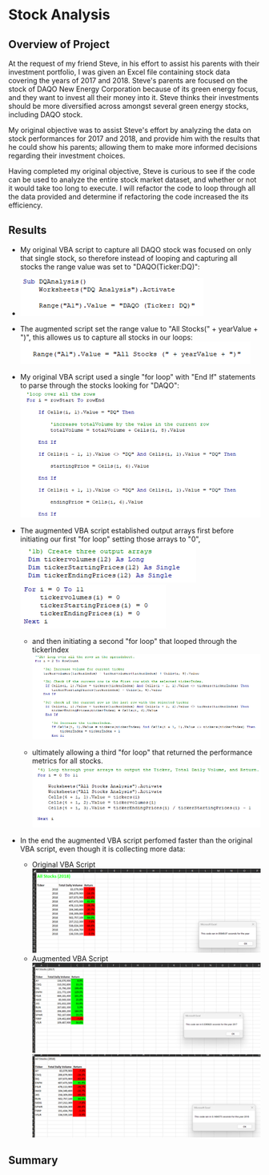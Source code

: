 # Stock Analysis
## Overview of Project
At the request of my friend Steve, in his effort to assist his parents with their investment portfolio, I was given an Excel file containing stock data covering the years of 2017 and 2018. Steve's parents are focused on the stock of DAQO New Energy Corporation because of its green energy focus, and they want to invest all their money into it. Steve thinks their investments should be more diversified across amongst several green energy stocks, including DAQO stock.

My original objective was to assist Steve's effort by analyzing the data on stock performances for 2017 and 2018, and provide him with the results that he could show his parents; allowing them to make more informed decisions regarding their investment choices. 

Having completed my original objective, Steve is curious to see if the code can be used to analyze the entire stock market dataset, and whether or not it would take too long to execute. I will refactor the code to loop through all the data provided and determine if refactoring the code increased the its efficiency.

## Results
- My original VBA script to capture all DAQO stock was focused on only that single stock, so therefore instead of looping and capturing all stocks the range value was set to "DAQO(Ticker:DQ)":

- ![Range Value Set to DAQO](https://github.com/Caracalla1081/stock-analysis/blob/e3d4db1ccd992b7e90c6939bce33d35bcc2be9a5/Resources/All_Stocks%20_BA_Code2.png)

- The augmented script set the range value to "All Stocks(" + yearValue + ")", this allowes us to capture all stocks in our loops:
![Range Value Set to All Stocks](https://github.com/Caracalla1081/stock-analysis/blob/e3d4db1ccd992b7e90c6939bce33d35bcc2be9a5/Resources/VBA_Challenge%201.png)


- My original VBA script used a single "for loop" with "End If" statements to parse through the stocks looking for "DAQO":
![Original VBA Single For Loop](https://github.com/Caracalla1081/stock-analysis/blob/e3d4db1ccd992b7e90c6939bce33d35bcc2be9a5/Resources/VBA_Challenge%202.png)

- The augmented VBA script established output arrays first before initiating our first "for loop" setting those arrays to "0", 
![Output Arrays](https://github.com/Caracalla1081/stock-analysis/blob/e3d4db1ccd992b7e90c6939bce33d35bcc2be9a5/Resources/VBA_Challenge%203.png)
![Output Arrays Loop](https://github.com/Caracalla1081/stock-analysis/blob/e3d4db1ccd992b7e90c6939bce33d35bcc2be9a5/Resources/VBA_Challenge%204.png)
 
   - and then initiating a second "for loop" that looped through the tickerIndex
![Loop through tickerIndex](https://github.com/Caracalla1081/stock-analysis/blob/e3d4db1ccd992b7e90c6939bce33d35bcc2be9a5/Resources/VBA_Challenge%205.png)

   - ultimately allowing a third "for loop" that returned the performance metrics for all stocks.
![Output Arrays For Loops](https://github.com/Caracalla1081/stock-analysis/blob/e3d4db1ccd992b7e90c6939bce33d35bcc2be9a5/Resources/VBA_Challenge%206.png)

- In the end the augmented VBA script perfomed faster than the original VBA script, even though it is collecting more data:
   - Original VBA Script
   ![Original VBA Script Runtime](https://github.com/Caracalla1081/stock-analysis/blob/d049e23990da314c32616af051a015b559702d30/Resources/VBA_Challenge_All_Stocks_2018.png)
   - Augmented VBA Script
   ![Augmented 2017 VBA Script Runtime](https://github.com/Caracalla1081/stock-analysis/blob/d049e23990da314c32616af051a015b559702d30/Resources/VBA_Challenge_2017.png)
   ![Augmented 2018 VBA Script Runtime](https://github.com/Caracalla1081/stock-analysis/blob/d049e23990da314c32616af051a015b559702d30/Resources/VBA_Challenge_2018.png)



## Summary
